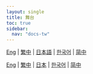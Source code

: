 ```yaml
---
layout: single
title: 舞台
toc: true
sidebar:
  nav: "docs-tw"
---
```

[Eng](/tw/dancexr/features/stages) | [繁中](/tw/tw/dancexr/features/stages) | [日本語](/jp/tw/dancexr/features/stages) | [한국어](/kr/tw/dancexr/features/stages) | [简中](/zh/tw/dancexr/features/stages)

[Eng](/dancexr/features/stages) | [繁中](/tw/dancexr/features/stages) | [日本](/jp/dancexr/features/stages) | [한국어](/kr/dancexr/features/stages) | [简中](/zh/dancexr/features/stages)